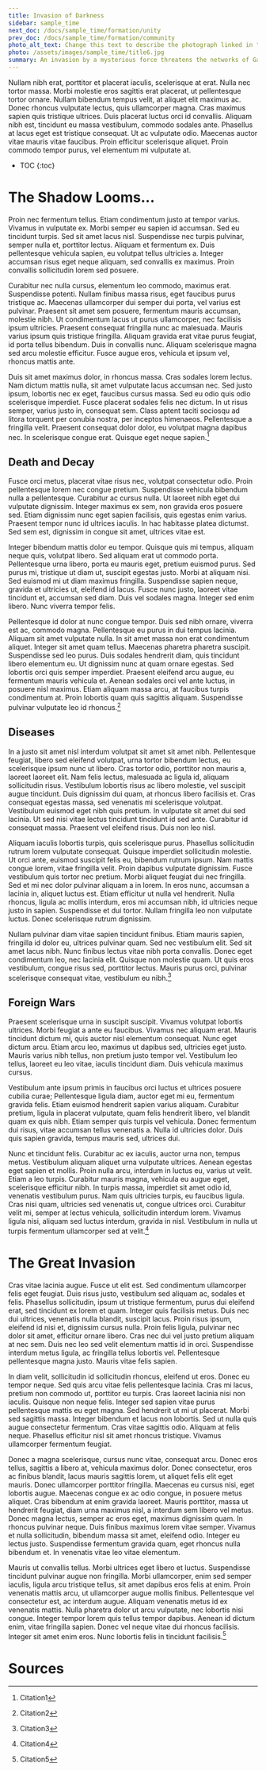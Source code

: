 ```yaml
---
title: Invasion of Darkness
sidebar: sample_time
next_doc: /docs/sample_time/formation/unity
prev_doc: /docs/sample_time/formation/community
photo_alt_text: Change this text to describe the photograph linked in "photo".
photo: /assets/images/sample_time/title6.jpg
summary: An invasion by a mysterious force threatens the networks of Gallusian people.
---
```


Nullam nibh erat, porttitor et placerat iaculis, scelerisque at erat. Nulla nec tortor massa. Morbi molestie eros sagittis erat placerat, ut pellentesque tortor ornare. Nullam bibendum tempus velit, at aliquet elit maximus ac. Donec rhoncus vulputate lectus, quis ullamcorper magna. Cras maximus sapien quis tristique ultrices. Duis placerat luctus orci id convallis. Aliquam nibh est, tincidunt eu massa vestibulum, commodo sodales ante. Phasellus at lacus eget est tristique consequat. Ut ac vulputate odio. Maecenas auctor vitae mauris vitae faucibus. Proin efficitur scelerisque aliquet. Proin commodo tempor purus, vel elementum mi vulputate at. 

* TOC
{:toc}

# The Shadow Looms...

Proin nec fermentum tellus. Etiam condimentum justo at tempor varius. Vivamus in vulputate ex. Morbi semper eu sapien id accumsan. Sed eu tincidunt turpis. Sed sit amet lacus nisl. Suspendisse nec turpis pulvinar, semper nulla et, porttitor lectus. Aliquam et fermentum ex. Duis pellentesque vehicula sapien, eu volutpat tellus ultricies a. Integer accumsan risus eget neque aliquam, sed convallis ex maximus. Proin convallis sollicitudin lorem sed posuere.

Curabitur nec nulla cursus, elementum leo commodo, maximus erat. Suspendisse potenti. Nullam finibus massa risus, eget faucibus purus tristique ac. Maecenas ullamcorper dui semper dui porta, vel varius est pulvinar. Praesent sit amet sem posuere, fermentum mauris accumsan, molestie nibh. Ut condimentum lacus ut purus ullamcorper, nec facilisis ipsum ultricies. Praesent consequat fringilla nunc ac malesuada. Mauris varius ipsum quis tristique fringilla. Aliquam gravida erat vitae purus feugiat, id porta tellus bibendum. Duis in convallis nunc. Aliquam scelerisque magna sed arcu molestie efficitur. Fusce augue eros, vehicula et ipsum vel, rhoncus mattis ante.

Duis sit amet maximus dolor, in rhoncus massa. Cras sodales lorem lectus. Nam dictum mattis nulla, sit amet vulputate lacus accumsan nec. Sed justo ipsum, lobortis nec ex eget, faucibus cursus massa. Sed eu odio quis odio scelerisque imperdiet. Fusce placerat sodales felis nec dictum. In ut risus semper, varius justo in, consequat sem. Class aptent taciti sociosqu ad litora torquent per conubia nostra, per inceptos himenaeos. Pellentesque a fringilla velit. Praesent consequat dolor dolor, eu volutpat magna dapibus nec. In scelerisque congue erat. Quisque eget neque sapien.[^1]

## Death and Decay

Fusce orci metus, placerat vitae risus nec, volutpat consectetur odio. Proin pellentesque lorem nec congue pretium. Suspendisse vehicula bibendum nulla a pellentesque. Curabitur ac cursus nulla. Ut laoreet nibh eget dui vulputate dignissim. Integer maximus ex sem, non gravida eros posuere sed. Etiam dignissim nunc eget sapien facilisis, quis egestas enim varius. Praesent tempor nunc id ultrices iaculis. In hac habitasse platea dictumst. Sed sem est, dignissim in congue sit amet, ultrices vitae est.

Integer bibendum mattis dolor eu tempor. Quisque quis mi tempus, aliquam neque quis, volutpat libero. Sed aliquam erat ut commodo porta. Pellentesque urna libero, porta eu mauris eget, pretium euismod purus. Sed purus mi, tristique ut diam ut, suscipit egestas justo. Morbi at aliquam nisi. Sed euismod mi ut diam maximus fringilla. Suspendisse sapien neque, gravida et ultricies ut, eleifend id lacus. Fusce nunc justo, laoreet vitae tincidunt et, accumsan sed diam. Duis vel sodales magna. Integer sed enim libero. Nunc viverra tempor felis.

Pellentesque id dolor at nunc congue tempor. Duis sed nibh ornare, viverra est ac, commodo magna. Pellentesque eu purus in dui tempus lacinia. Aliquam sit amet vulputate nulla. In sit amet massa non erat condimentum aliquet. Integer sit amet quam tellus. Maecenas pharetra pharetra suscipit. Suspendisse sed leo purus. Duis sodales hendrerit diam, quis tincidunt libero elementum eu. Ut dignissim nunc at quam ornare egestas. Sed lobortis orci quis semper imperdiet. Praesent eleifend arcu augue, eu fermentum mauris vehicula et. Aenean sodales orci vel ante luctus, in posuere nisl maximus. Etiam aliquam massa arcu, at faucibus turpis condimentum at. Proin lobortis quam quis sagittis aliquam. Suspendisse pulvinar vulputate leo id rhoncus.[^2] 

## Diseases

In a justo sit amet nisl interdum volutpat sit amet sit amet nibh. Pellentesque feugiat, libero sed eleifend volutpat, urna tortor bibendum lectus, eu scelerisque ipsum nunc ut libero. Cras tortor odio, porttitor non mauris a, laoreet laoreet elit. Nam felis lectus, malesuada ac ligula id, aliquam sollicitudin risus. Vestibulum lobortis risus ac libero molestie, vel suscipit augue tincidunt. Duis dignissim dui quam, at rhoncus libero facilisis et. Cras consequat egestas massa, sed venenatis mi scelerisque volutpat. Vestibulum euismod eget nibh quis pretium. In vulputate sit amet dui sed lacinia. Ut sed nisi vitae lectus tincidunt tincidunt id sed ante. Curabitur id consequat massa. Praesent vel eleifend risus. Duis non leo nisl.

Aliquam iaculis lobortis turpis, quis scelerisque purus. Phasellus sollicitudin rutrum lorem vulputate consequat. Quisque imperdiet sollicitudin molestie. Ut orci ante, euismod suscipit felis eu, bibendum rutrum ipsum. Nam mattis congue lorem, vitae fringilla velit. Proin dapibus vulputate dignissim. Fusce vestibulum quis tortor nec pretium. Morbi aliquet feugiat dui nec fringilla. Sed et mi nec dolor pulvinar aliquam a in lorem. In eros nunc, accumsan a lacinia in, aliquet luctus est. Etiam efficitur ut nulla vel hendrerit. Nulla rhoncus, ligula ac mollis interdum, eros mi accumsan nibh, id ultricies neque justo in sapien. Suspendisse et dui tortor. Nullam fringilla leo non vulputate luctus. Donec scelerisque rutrum dignissim.

Nullam pulvinar diam vitae sapien tincidunt finibus. Etiam mauris sapien, fringilla id dolor eu, ultrices pulvinar quam. Sed nec vestibulum elit. Sed sit amet lacus nibh. Nunc finibus lectus vitae nibh porta convallis. Donec eget condimentum leo, nec lacinia elit. Quisque non molestie quam. Ut quis eros vestibulum, congue risus sed, porttitor lectus. Mauris purus orci, pulvinar scelerisque consequat vitae, vestibulum eu nibh.[^3]

## Foreign Wars

Praesent scelerisque urna in suscipit suscipit. Vivamus volutpat lobortis ultrices. Morbi feugiat a ante eu faucibus. Vivamus nec aliquam erat. Mauris tincidunt dictum mi, quis auctor nisl elementum consequat. Nunc eget dictum arcu. Etiam arcu leo, maximus ut dapibus sed, ultricies eget justo. Mauris varius nibh tellus, non pretium justo tempor vel. Vestibulum leo tellus, laoreet eu leo vitae, iaculis tincidunt diam. Duis vehicula maximus cursus.

Vestibulum ante ipsum primis in faucibus orci luctus et ultrices posuere cubilia curae; Pellentesque ligula diam, auctor eget mi eu, fermentum gravida felis. Etiam euismod hendrerit sapien varius aliquam. Curabitur pretium, ligula in placerat vulputate, quam felis hendrerit libero, vel blandit quam ex quis nibh. Etiam semper quis turpis vel vehicula. Donec fermentum dui risus, vitae accumsan tellus venenatis a. Nulla id ultricies dolor. Duis quis sapien gravida, tempus mauris sed, ultrices dui.

Nunc et tincidunt felis. Curabitur ac ex iaculis, auctor urna non, tempus metus. Vestibulum aliquam aliquet urna vulputate ultrices. Aenean egestas eget sapien et mollis. Proin nulla arcu, interdum in luctus eu, varius ut velit. Etiam a leo turpis. Curabitur mauris magna, vehicula eu augue eget, scelerisque efficitur nibh. In turpis massa, imperdiet sit amet odio id, venenatis vestibulum purus. Nam quis ultricies turpis, eu faucibus ligula. Cras nisi quam, ultricies sed venenatis ut, congue ultrices orci. Curabitur velit mi, semper at lectus vehicula, sollicitudin interdum lorem. Vivamus ligula nisi, aliquam sed luctus interdum, gravida in nisl. Vestibulum in nulla ut turpis fermentum ullamcorper sed at velit.[^4]

# The Great Invasion

Cras vitae lacinia augue. Fusce ut elit est. Sed condimentum ullamcorper felis eget feugiat. Duis risus justo, vestibulum sed aliquam ac, sodales et felis. Phasellus sollicitudin, ipsum ut tristique fermentum, purus dui eleifend erat, sed tincidunt ex lorem et quam. Integer quis facilisis metus. Duis nec dui ultrices, venenatis nulla blandit, suscipit lacus. Proin risus ipsum, eleifend id nisi et, dignissim cursus nulla. Proin felis ligula, pulvinar nec dolor sit amet, efficitur ornare libero. Cras nec dui vel justo pretium aliquam at nec sem. Duis nec leo sed velit elementum mattis id in orci. Suspendisse interdum metus ligula, ac fringilla tellus lobortis vel. Pellentesque pellentesque magna justo. Mauris vitae felis sapien.

In diam velit, sollicitudin id sollicitudin rhoncus, eleifend ut eros. Donec eu tempor neque. Sed quis arcu vitae felis pellentesque lacinia. Cras mi lacus, pretium non commodo ut, porttitor eu turpis. Cras laoreet lacinia nisi non iaculis. Quisque non neque felis. Integer sed sapien vitae purus pellentesque mattis eu eget magna. Sed hendrerit ut mi ut placerat. Morbi sed sagittis massa. Integer bibendum et lacus non lobortis. Sed ut nulla quis augue consectetur fermentum. Cras vitae sagittis odio. Aliquam at felis neque. Phasellus efficitur nisl sit amet rhoncus tristique. Vivamus ullamcorper fermentum feugiat.

Donec a magna scelerisque, cursus nunc vitae, consequat arcu. Donec eros tellus, sagittis a libero at, vehicula maximus dolor. Donec consectetur, eros ac finibus blandit, lacus mauris sagittis lorem, ut aliquet felis elit eget mauris. Donec ullamcorper porttitor fringilla. Maecenas eu cursus nisi, eget lobortis augue. Maecenas congue ex ac odio congue, in posuere metus aliquet. Cras bibendum at enim gravida laoreet. Mauris porttitor, massa ut hendrerit feugiat, diam urna maximus nisl, a interdum sem libero vel metus. Donec magna lectus, semper ac eros eget, maximus dignissim quam. In rhoncus pulvinar neque. Duis finibus maximus lorem vitae semper. Vivamus et nulla sollicitudin, bibendum massa sit amet, eleifend odio. Integer eu lectus justo. Suspendisse fermentum gravida quam, eget rhoncus nulla bibendum et. In venenatis vitae leo vitae elementum.

Mauris ut convallis tellus. Morbi ultrices eget libero et luctus. Suspendisse tincidunt pulvinar augue non fringilla. Morbi ullamcorper, enim sed semper iaculis, ligula arcu tristique tellus, sit amet dapibus eros felis at enim. Proin venenatis mattis arcu, ut ullamcorper augue mollis finibus. Pellentesque vel consectetur est, ac interdum augue. Aliquam venenatis metus id ex venenatis mattis. Nulla pharetra dolor ut arcu vulputate, nec lobortis nisi congue. Integer tempor lorem quis tellus tempor dapibus. Aenean id dictum enim, vitae fringilla sapien. Donec vel neque vitae dui rhoncus facilisis. Integer sit amet enim eros. Nunc lobortis felis in tincidunt facilisis.[^5]

# Sources

[^1]: Citation1
[^2]: Citation2
[^3]: Citation3
[^4]: Citation4
[^5]: Citation5
